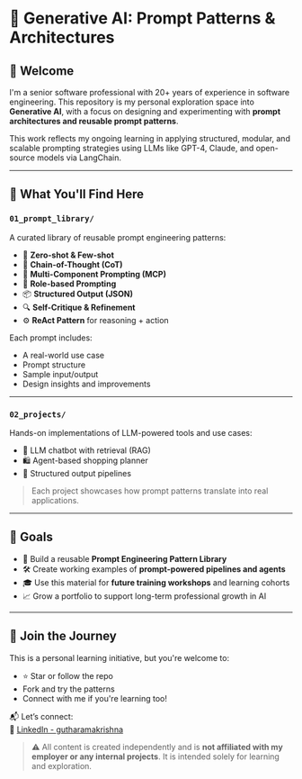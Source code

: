 # 🧠 Generative AI: Prompt Patterns & Architectures

## 👋 Welcome

I'm a senior software professional with 20+ years of experience in software engineering. This repository is my personal exploration space into **Generative AI**, with a focus on designing and experimenting with **prompt architectures and reusable prompt patterns**.

This work reflects my ongoing learning in applying structured, modular, and scalable prompting strategies using LLMs like GPT-4, Claude, and open-source models via LangChain.

---

## 🎯 What You'll Find Here

### `01_prompt_library/`
A curated library of reusable prompt engineering patterns:
- 🔁 **Zero-shot & Few-shot**
- 🧠 **Chain-of-Thought (CoT)**
- 🧩 **Multi-Component Prompting (MCP)**
- 🧙 **Role-based Prompting**
- 📦 **Structured Output (JSON)**
- 🔍 **Self-Critique & Refinement**
- ⚙️ **ReAct Pattern** for reasoning + action

Each prompt includes:
- A real-world use case
- Prompt structure
- Sample input/output
- Design insights and improvements

---

### `02_projects/`
Hands-on implementations of LLM-powered tools and use cases:
- 🤖 LLM chatbot with retrieval (RAG)
- 🛍️ Agent-based shopping planner
- 🧪 Structured output pipelines
> Each project showcases how prompt patterns translate into real applications.

---

## 🚀 Goals

- 📘 Build a reusable **Prompt Engineering Pattern Library**
- 🛠️ Create working examples of **prompt-powered pipelines and agents**
- 🎓 Use this material for **future training workshops** and learning cohorts
- 📈 Grow a portfolio to support long-term professional growth in AI

---

## 🤝 Join the Journey

This is a personal learning initiative, but you're welcome to:
- ⭐ Star or follow the repo
- Fork and try the patterns
- Connect with me if you're learning too!

📬 Let’s connect:  
🔗 [LinkedIn - gutharamakrishna](https://www.linkedin.com/in/gutharamakrishna/)

> ⚠️ All content is created independently and is **not affiliated with my employer or any internal projects**. It is intended solely for learning and exploration.
